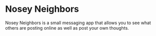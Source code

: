 # Nosey Neighbors
Nosey Neighbors is a small messaging app that allows you to see what others are posting online as well as post your own thoughts.
